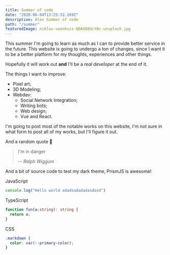 ```yaml
---
title: Summer of code
date: "2020-06-04T13:25:32.169Z"
description: Alex Summer of code
path: "/summer"
featuredImage: niklas-veenhuis-Q0AXQ8UctBc-unsplash.jpg
---
```


This summer I'm going to learn as much as I can to provide better service in the future. This website is going to undergo a ton of changes, since I want it to be a better platform for my thoughts, experiences and other things. 

Hopefully it will work out **and** I'll be a *real developer* at the end of it.

The things I want to improve:
- Pixel art;
- 3D Modeling;
- Webdev:
  - Social Network Integration;
  - Writing bots;
  - Web design;
  - Vue and React. 
  
I'm going to post most of the notable works on this website, I'm not sure in what form to post all of my works, but I'll figure it out.

And a random quote 🙂


> I'm in danger
> 
> -- <cite>Ralph Wiggum</cite>

And a bit of source code to test my dark theme,
PrismJS is awesome!

JavaScript
```js
console.log("Hello world adadsadadadasdasd")
```

TypeScript
```typescript
function fun(a:string): string {
  return a;
}
```

CSS
```css
.markdown {
  color: var(--primary-color);
}
```
